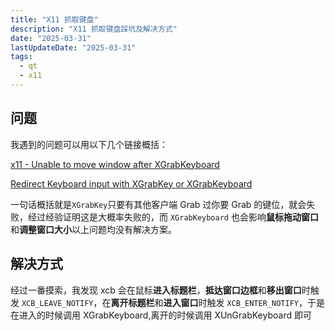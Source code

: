 ```yaml
---
title: "X11 抓取键盘"
description: "X11 抓取键盘踩坑及解决方式"
date: "2025-03-31"
lastUpdateDate: "2025-03-31"
tags:
  - qt
  - x11
---
```


## 问题

我遇到的问题可以用以下几个链接概括：

[x11 - Unable to move window after XGrabKeyboard](https://stackoverflow.com/questions/14555703/x11-unable-to-move-window-after-xgrabkeyboard)

[Redirect Keyboard input with XGrabKey or XGrabKeyboard](https://stackoverflow.com/questions/23430995/redirect-keyboard-input-with-xgrabkey-or-xgrabkeyboard)

一句话概括就是`XGrabKey`只要有其他客户端 Grab 过你要 Grab 的键位，就会失败，经过经验证明这是大概率失败的，而 `XGrabKeyboard` 也会影响**鼠标拖动窗口**和**调整窗口大小**以上问题均没有解决方案。

## 解决方式

经过一番摸索，我发现 xcb 会在鼠标**进入标题栏**，**抵达窗口边框**和**移出窗口**时触发 `XCB_LEAVE_NOTIFY`，在**离开标题栏**和**进入窗口**时触发 `XCB_ENTER_NOTIFY`，于是在进入的时候调用 XGrabKeyboard,离开的时候调用 XUnGrabKeyboard 即可
